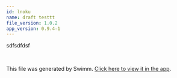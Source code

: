 ```yaml
---
id: lnoku
name: draft testtt
file_version: 1.0.2
app_version: 0.9.4-1
---
```


sdfsdfdsf

<br/>

This file was generated by Swimm. [Click here to view it in the app](http://localhost:5000/repos/Z2l0aHViJTNBJTNBc3Rva2Utd2VhdGhlciUzQSUzQUFkZGllQ29oZW4=/docs/lnoku).